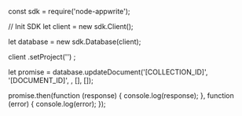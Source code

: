 const sdk = require('node-appwrite');

// Init SDK
let client = new sdk.Client();

let database = new sdk.Database(client);

client
    .setProject('')
;

let promise = database.updateDocument('[COLLECTION_ID]', '[DOCUMENT_ID]', , [], []);

promise.then(function (response) {
    console.log(response);
}, function (error) {
    console.log(error);
});